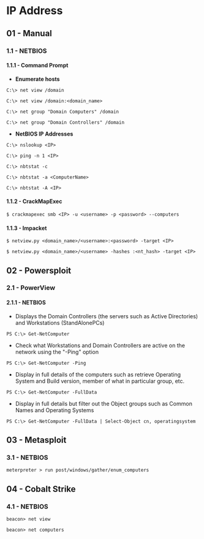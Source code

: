 # IP Address

## 01 - Manual

### 1.1 - NETBIOS

#### 1.1.1 - Command Prompt

- **Enumerate hosts**

`C:\> net view /domain`

`C:\> net view /domain:<domain_name>`

`C:\> net group "Domain Computers" /domain`

`C:\> net group "Domain Controllers" /domain`

- **NetBIOS IP Addresses**

`C:\> nslookup <IP>`

`C:\> ping -n 1 <IP>`

`C:\> nbtstat -c`

`C:\> nbtstat -a <ComputerName>`

`C:\> nbtstat -A <IP>`

#### 1.1.2 - CrackMapExec

`$ crackmapexec smb <IP> -u <username> -p <password> --computers`

#### 1.1.3 - Impacket

`$ netview.py <domain_name>/<username>:<password> -target <IP>`

`$ netview.py <domain_name>/<username> -hashes :<nt_hash> -target <IP>`

## 02 - Powersploit

### 2.1 - PowerView

#### 2.1.1 - NETBIOS

- Displays the Domain Controllers (the servers such as Active Directories) and Workstations (StandAlonePCs)

`PS C:\> Get-NetComputer`

- Check what Workstations and Domain Controllers are active on the network using the "-Ping" option

`PS C:\> Get-NetComputer -Ping`

- Display in full details of the computers such as retrieve Operating System and Build version, member of what in particular group, etc.

`PS C:\> Get-NetComputer -FullData`

- Display in full details but filter out the Object groups such as Common Names and Operating Systems

`PS C:\> Get-NetComputer -FullData | Select-Object cn, operatingsystem`

## 03 - Metasploit

### 3.1 - NETBIOS

`meterpreter > run post/windows/gather/enum_computers`

## 04 - Cobalt Strike

### 4.1 - NETBIOS

`beacon> net view`

`beacon> net computers`